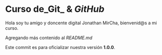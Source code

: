 # Curso de_Git_ & _GitHub_

Hola soy tu amigo y doncente digital Jonathan MirCha, bienvenid@s a mi curso.

Agregando más contenido al _README.md_

Este commit es para oficializar nuestra versión **1.0.0**.